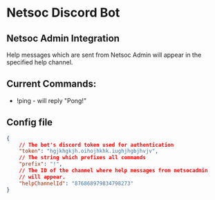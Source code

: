 # Netsoc Discord Bot

## Netsoc Admin Integration

Help messages which are sent from Netsoc Admin will appear in the
specified help channel.

## Current Commands:

* !ping - will reply "Pong!"

## Config file

```json
{
    // The bot's discord token used for authentication
    "token": "hgjkhgkjh.oihojhkhk.iughjhgbjhvjv",
    // The string which prefixes all commands
    "prefix": "!",
    // The ID of the channel where help messages from netsocadmin
    // will appear.
    "helpChannelId": "876868979834798273" 
}
```
